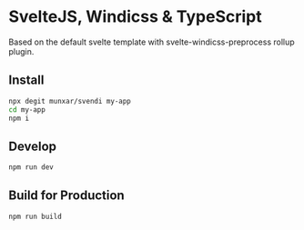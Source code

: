 # SvelteJS, Windicss & TypeScript
Based on the default svelte template with svelte-windicss-preprocess rollup plugin.

## Install
```bash
npx degit munxar/svendi my-app
cd my-app
npm i
```

## Develop
```bash
npm run dev
```

## Build for Production
```bash
npm run build
```
